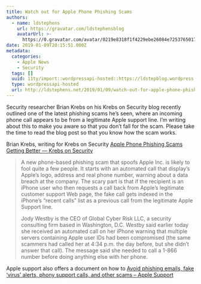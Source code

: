 ```yaml
---
title: Watch out for Apple Phone Phishing Scams
authors:
  - name: ldstephens
    url: https://gravatar.com/ldstephensblog
    avatarUrl: >-
      https://0.gravatar.com/avatar/0219e8318f1f4229ebe26084e7253765017f43ca0c631be37dc6d0b8ad6e40a4?s=96&d=identicon&r=G
date: 2019-01-09T20:15:51.000Z
metadata:
  categories:
    - Apple News
    - Security
  tags: []
  uuid: 11ty/import::wordpressapi-hosted::https://ldstepblog.wordpress.com/?p=1662
  type: wordpressapi-hosted
  url: http://ldstephens.net/2019/01/09/watch-out-for-apple-phone-phishing-scams/
---
```

Security researcher Brian Krebs on his Krebs on Security blog recently outlined one of the latest phishing scams he’s seen, where an incoming phone call appears to be from a legitimate Apple support line. I’m writing about this to make you aware so that you don’t fall for the scam. Please take the time to read the blog post so that you know how the scam works.

Brian Krebs, writing for Krebs on Security [Apple Phone Phishing Scams Getting Better — Krebs on Security](https://krebsonsecurity.com/2019/01/apple-phone-phishing-scams-getting-better/)

> A new phone-based phishing scam that spoofs Apple Inc. is likely to fool quite a few people. It starts with an automated call that display’s Apple’s logo, address and real phone number, warning about a data breach at the company. The scary part is that if the recipient is an iPhone user who then requests a call back from Apple’s legitimate customer support Web page, the fake call gets indexed in the iPhone’s “recent calls” list as a previous call from the legitimate Apple Support line.
> 
> Jody Westby is the CEO of Global Cyber Risk LLC, a security consulting firm based in Washington, D.C. Westby said earlier today she received an automated call on her iPhone warning that multiple servers containing Apple user IDs had been compromised (the same scammers had called her at 4:34 p.m. the day before, but she didn’t answer that call). The message said she needed to call a 1-866 number before doing anything else with her phone.

Apple support also offers a document on how to [Avoid phishing emails, fake ‘virus’ alerts, phony support calls, and other scams – Apple Support](https://support.apple.com/en-us/HT204759)